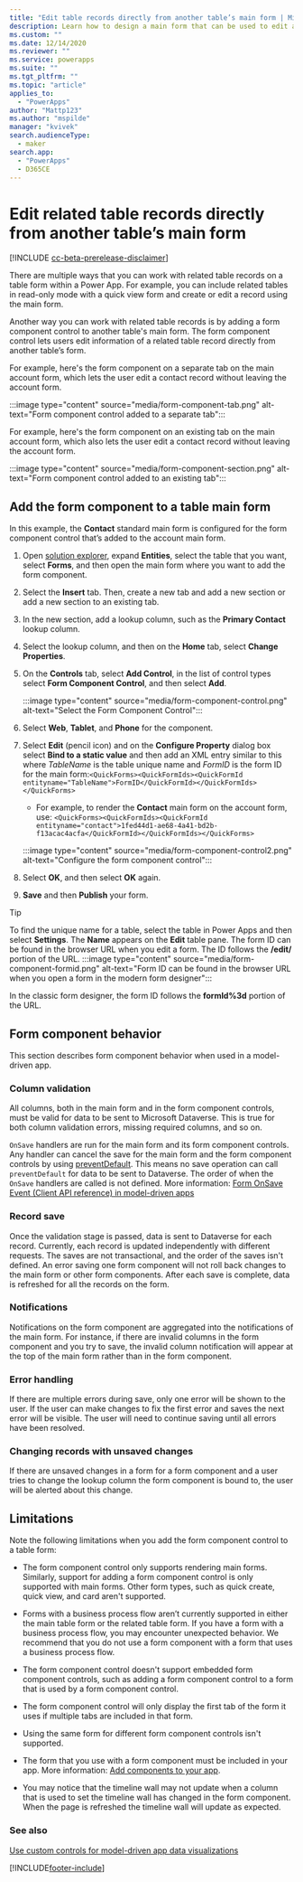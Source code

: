```yaml
---
title: "Edit table records directly from another table’s main form | MicrosoftDocs"
description: Learn how to design a main form that can be used to edit a related table record.
ms.custom: ""
ms.date: 12/14/2020
ms.reviewer: ""
ms.service: powerapps
ms.suite: ""
ms.tgt_pltfrm: ""
ms.topic: "article"
applies_to: 
  - "PowerApps"
author: "Mattp123"
ms.author: "mspilde"
manager: "kvivek"
search.audienceType: 
  - maker
search.app: 
  - "PowerApps"
  - D365CE
---
```

# Edit related table records directly from another table’s main form

[!INCLUDE [cc-beta-prerelease-disclaimer](../../includes/cc-beta-prerelease-disclaimer.md)]

There are multiple ways that you can work with related table records on a table form within a Power App. For example, you can include related tables in read-only mode with a quick view form and create or edit a record using the main form. 

Another way you can work with related table records is by adding a form component control to another table's main form. The form component control lets users edit information of a related table record directly from another table’s form.

For example, here's the form component on a separate tab on the main account form, which lets the user edit a contact record without leaving the account form.

:::image type="content" source="media/form-component-tab.png" alt-text="Form component control added to a separate tab":::

For example, here's the form component on an existing tab on the main account form, which also lets the user edit a contact record without leaving the account form.

:::image type="content" source="media/form-component-section.png" alt-text="Form component control added to an existing tab":::

## Add the form component to a table main form

In this example, the **Contact** standard main form is configured for the form component control that’s added to the account main form.

1. Open [solution explorer](advanced-navigation.md#solution-explorer), expand **Entities**, select the table that you want, select **Forms**, and then open the main form where you want to add the form component.
1. Select the **Insert** tab. Then, create a new tab and add a new section or add a new section to an existing tab.  
1. In the new section, add a lookup column, such as the **Primary Contact** lookup column.
1. Select the lookup column, and then on the **Home** tab, select **Change Properties**.
1. On the **Controls** tab, select **Add Control**, in the list of control types select **Form Component Control**, and then select **Add**.

    :::image type="content" source="media/form-component-control.png" alt-text="Select the Form Component Control":::
1. Select **Web**, **Tablet**, and **Phone** for the component.
1. Select **Edit** (pencil icon) and on the **Configure Property** dialog box select **Bind to a static value** and then add an XML entry similar to this where *TableName* is the table unique name and *FormID* is the form ID for the main form:`<QuickForms><QuickFormIds><QuickFormId entityname="TableName">FormID</QuickFormId></QuickFormIds></QuickForms>`
   - For example, to render the **Contact** main form on the account form, use: `<QuickForms><QuickFormIds><QuickFormId entityname="contact">1fed44d1-ae68-4a41-bd2b-f13acac4acfa</QuickFormId></QuickFormIds></QuickForms>`

    :::image type="content" source="media/form-component-control2.png" alt-text="Configure the form component control":::
1. Select **OK**, and then select **OK** again.
1. **Save** and then **Publish** your form.

> [!TIP]
> To find the unique name for a table, select the table in Power Apps and then select **Settings**. The **Name** appears on the **Edit** table pane.
> The form ID can be found in the browser URL when you edit a form. The ID follows the **/edit/** portion of the URL.
>  :::image type="content" source="media/form-component-formid.png" alt-text="Form ID can be found in the browser URL when you open a form in the modern form designer":::
>
> In the classic form designer, the form ID follows the **formId%3d** portion of the URL.

## Form component behavior

This section describes form component behavior when used in a model-driven app.

### Column validation

All columns, both in the main form and in the form component controls, must be valid for data to be sent to Microsoft Dataverse. This is true for both column validation errors, missing required columns, and so on.

`OnSave` handlers are run for the main form and its form component controls. Any handler can cancel the save for the main form and the form component controls by using [preventDefault](/powerapps/developer/model-driven-apps/clientapi/reference/save-event-arguments/preventdefault). This means no save operation can call `preventDefault` for data to be sent to Dataverse. The order of when the `OnSave` handlers are called is not defined. More information: [Form OnSave Event (Client API reference) in model-driven apps](../../developer/model-driven-apps/clientapi/reference/events/form-onsave.md)

### Record save

Once the validation stage is passed, data is sent to Dataverse for each record. Currently, each record is updated independently with different requests. The saves are not transactional, and the order of the saves isn't defined. An error saving one form component will not roll back changes to the main form or other form components. After each save is complete, data is refreshed for all the records on the form.

### Notifications

Notifications on the form component are aggregated into the notifications of the main form. For instance, if there are invalid columns in the form component and you try to save, the invalid column notification will appear at the top of the main form rather than in the form component.

### Error handling

If there are multiple errors during save, only one error will be shown to the user. If the user can make changes to fix the first error and saves the next error will be visible.  The user will need to continue saving until all errors have been resolved.

### Changing records with unsaved changes

If there are unsaved changes in a form for a form component and a user tries to change the lookup column the form component is bound to, the user will be alerted about this change.

## Limitations

Note the following limitations when you add the form component control to a table form:

- The form component control only supports rendering main forms. Similarly, support for adding a form component control is only supported with main forms. Other form types, such as quick create, quick view, and card aren't supported.

- Forms with a business process flow aren’t currently supported in either the main table form or the related table form. If you have a form with a business process flow, you may encounter unexpected behavior.  We recommend that you do not use a form component with a form that uses a business process flow.

- The form component control doesn't support embedded form component controls, such as adding a form component control to a form that is used by a form component control. 

- The form component control will only display the first tab of the form it uses if multiple tabs are included in that form.  

- Using the same form for different form component controls isn't supported.

- The form that you use with a form component must be included in your app. More information: [Add components to your app](build-first-model-driven-app.md#add-components-to-your-app).

- You may notice that the timeline wall may not update when a column that is used to set the timeline wall has changed in the form component. When the page is refreshed the timeline wall will update as expected.  

### See also

[Use custom controls for model-driven app data visualizations](use-custom-controls-data-visualizations.md)


[!INCLUDE[footer-include](../../includes/footer-banner.md)]